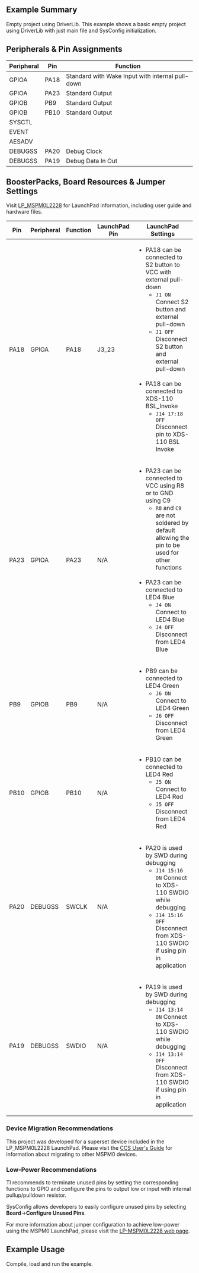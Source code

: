 ## Example Summary

Empty project using DriverLib.
This example shows a basic empty project using DriverLib with just main file
and SysConfig initialization.

## Peripherals & Pin Assignments

| Peripheral | Pin | Function |
| --- | --- | --- |
| GPIOA | PA18 | Standard with Wake Input with internal pull-down |
| GPIOA | PA23 | Standard Output |
| GPIOB | PB9 | Standard Output |
| GPIOB | PB10 | Standard Output |
| SYSCTL |  |  |
| EVENT |  |  |
| AESADV |  |  |
| DEBUGSS | PA20 | Debug Clock |
| DEBUGSS | PA19 | Debug Data In Out |

## BoosterPacks, Board Resources & Jumper Settings

Visit [LP_MSPM0L2228](https://www.ti.com/tool/LP-MSPM0L2228) for LaunchPad information, including user guide and hardware files.

| Pin | Peripheral | Function | LaunchPad Pin | LaunchPad Settings |
| --- | --- | --- | --- | --- |
| PA18 | GPIOA | PA18 | J3_23 | <ul><li>PA18 can be connected to S2 button to VCC with external pull-down<br><ul><li>`J1 ON` Connect S2 button and external pull-down<br><li>`J1 OFF` Disconnect S2 button and external pull-down</ul><br><li>PA18 can be connected to XDS-110 BSL_Invoke<br><ul><li>`J14 17:18 OFF` Disconnect pin to XDS-110 BSL Invoke</ul></ul> |
| PA23 | GPIOA | PA23 | N/A | <ul><li>PA23 can be connected to VCC using R8 or to GND using C9<br><ul><li>`R8` and `C9` are not soldered by default allowing the pin to be used for other functions</ul><br><li>PA23 can be connected to LED4 Blue<br><ul><li>`J4 ON` Connect to LED4 Blue<br><li>`J4 OFF` Disconnect from LED4 Blue</ul></ul> |
| PB9 | GPIOB | PB9 | N/A | <ul><li>PB9 can be connected to LED4 Green<br><ul><li>`J6 ON` Connect to LED4 Green<br><li>`J6 OFF` Disconnect from LED4 Green</ul></ul> |
| PB10 | GPIOB | PB10 | N/A | <ul><li>PB10 can be connected to LED4 Red<br><ul><li>`J5 ON` Connect to LED4 Red<br><li>`J5 OFF` Disconnect from LED4 Red</ul></ul> |
| PA20 | DEBUGSS | SWCLK | N/A | <ul><li>PA20 is used by SWD during debugging<br><ul><li>`J14 15:16 ON` Connect to XDS-110 SWDIO while debugging<br><li>`J14 15:16 OFF` Disconnect from XDS-110 SWDIO if using pin in application</ul></ul> |
| PA19 | DEBUGSS | SWDIO | N/A | <ul><li>PA19 is used by SWD during debugging<br><ul><li>`J14 13:14 ON` Connect to XDS-110 SWDIO while debugging<br><li>`J14 13:14 OFF` Disconnect from XDS-110 SWDIO if using pin in application</ul></ul> |

### Device Migration Recommendations
This project was developed for a superset device included in the LP_MSPM0L2228 LaunchPad. Please
visit the [CCS User's Guide](https://software-dl.ti.com/msp430/esd/MSPM0-SDK/latest/docs/english/tools/ccs_ide_guide/doc_guide/doc_guide-srcs/ccs_ide_guide.html#manual-migration)
for information about migrating to other MSPM0 devices.

### Low-Power Recommendations
TI recommends to terminate unused pins by setting the corresponding functions to
GPIO and configure the pins to output low or input with internal
pullup/pulldown resistor.

SysConfig allows developers to easily configure unused pins by selecting **Board**→**Configure Unused Pins**.

For more information about jumper configuration to achieve low-power using the
MSPM0 LaunchPad, please visit the [LP-MSPM0L2228 web page](https://www.ti.com/tool/LP-MSPM0L2228).

## Example Usage

Compile, load and run the example.
